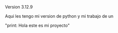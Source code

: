 Version  3.12.9

Aqui les tengo mi version de python y mi trabajo de un 

"print: Hola este es mi proyecto"